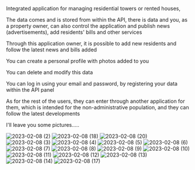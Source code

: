 Integrated application for managing residential towers or rented houses,

The data comes and is stored from within the API, there is data and you, as a property owner, can also control the application and publish news (advertisements), add residents' bills and other services

Through this application owner, it is possible to add new residents and follow the latest news and bills added

You can create a personal profile with photos added to you

You can delete and modify this data

You can log in using your email and password, by registering your data within the API panel

As for the rest of the users, they can enter through another application for them, which is intended for the non-administrative population, and they can follow the latest developments

I'll leave you some pictures.....

![2023-02-08 (2)](https://github.com/MohamedHamid4/Manger-Residential-Buildings/assets/108215943/5ece215c-7a79-48f1-9b4f-d7ea2fef596b)
![2023-02-08 (18)](https://github.com/MohamedHamid4/Manger-Residential-Buildings/assets/108215943/ea4bddf5-f816-4206-8716-08f573144f6e)
![2023-02-08 (20)](https://github.com/MohamedHamid4/Manger-Residential-Buildings/assets/108215943/964d5789-9caa-4469-93d1-6223169fee18)
![2023-02-08 (3)](https://github.com/MohamedHamid4/Manger-Residential-Buildings/assets/108215943/df708bbc-d76b-46f4-b98e-bad64d6f2650)
![2023-02-08 (4)](https://github.com/MohamedHamid4/Manger-Residential-Buildings/assets/108215943/3a1dd980-698e-495d-9803-064f309e7130)
![2023-02-08 (5)](https://github.com/MohamedHamid4/Manger-Residential-Buildings/assets/108215943/ee733be7-a007-4d9f-ad5e-2976916819cc)
![2023-02-08 (6)](https://github.com/MohamedHamid4/Manger-Residential-Buildings/assets/108215943/ecfc0800-e196-484a-b350-a99e9a8d2b65)
![2023-02-08 (7)](https://github.com/MohamedHamid4/Manger-Residential-Buildings/assets/108215943/9b704d1c-ec42-44f7-a42b-f0e24088f20e)
![2023-02-08 (8)](https://github.com/MohamedHamid4/Manger-Residential-Buildings/assets/108215943/02ecdd8b-36f0-43db-a2e1-11f8eabfe5c9)
![2023-02-08 (9)](https://github.com/MohamedHamid4/Manger-Residential-Buildings/assets/108215943/e39d11a9-f9e4-4e09-9af5-c2a35433ae3e)
![2023-02-08 (10)](https://github.com/MohamedHamid4/Manger-Residential-Buildings/assets/108215943/ee7938b1-8790-4686-9fcd-1a7fc947bf0d)
![2023-02-08 (11)](https://github.com/MohamedHamid4/Manger-Residential-Buildings/assets/108215943/09e48f73-d1c4-48b2-b704-2eed065e7c55)
![2023-02-08 (12)](https://github.com/MohamedHamid4/Manger-Residential-Buildings/assets/108215943/57532253-6d94-44a9-b751-25ca0b88df54)
![2023-02-08 (13)](https://github.com/MohamedHamid4/Manger-Residential-Buildings/assets/108215943/145b5232-743b-499f-8ff8-0743fcc91459)
![2023-02-08 (14)](https://github.com/MohamedHamid4/Manger-Residential-Buildings/assets/108215943/30beb209-f1c3-44ef-9062-d9818c1da203)
![2023-02-08 (17)](https://github.com/MohamedHamid4/Manger-Residential-Buildings/assets/108215943/78fbfcc4-f0b5-4f6e-8a43-177e85da8193)

